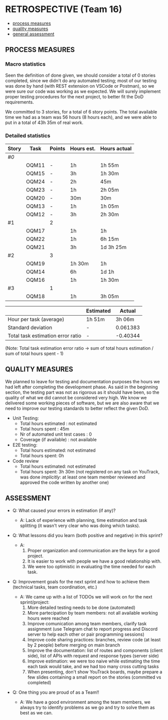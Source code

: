 RETROSPECTIVE (Team 16)
=====================================

- [process measures](#process-measures)
- [quality measures](#quality-measures)
- [general assessment](#assessment)

## PROCESS MEASURES 

### Macro statistics
Seen the definition of done given, we should consider a total of 0 stories completed, since we didn't do any automated testing; most of our testing was done by hand (with REST extension on VSCode or Postman), so we were sure our code was working as we expected. We will surely implement proper testing procedures for the next project, to better fit the DoD requirements.

We committed to 3 stories, for a total of 6 story points.
The total available time we had as a team was 56 hours (8 hours each), and we were able to put in a total of 43h 35m of real work.


### Detailed statistics

| Story  | Task | Points | Hours est. | Hours actual |
|--------|---------|--------|------------|--------------|
| _#0_   |         |       |            |              |
|      |     OQM11    |    -    |     1h      |       1h 55m       |
|      |     OQM15    |    -    |     3h      |       1h 30m       |
|      |     OQM24    |    -    |     2h      |       45m       |
|      |     OQM23    |    -    |     1h      |       2h 05m       |
|      |     OQM20    |    -    |     30m      |      30m        |
|      |     OQM13    |    -    |     1h      |       1h 05m       |
|      |     OQM12    |    -    |     3h      |       2h 30m       |
|   #1   |         |    2    |           |              |
|      |    OQM17     |        |     1h      |       1h       |
|      |    OQM22     |        |     1h      |       6h 15m       |
|      |    OQM21     |        |     3h      |       1d 3h 25m       |
|    #2  |         |    3    |           |              |
|      |     OQM19    |        |      1h 30m     |      1h        |
|      |     OQM14    |        |      6h     |       1d 1h       |
|      |     OQM16    |        |      1h     |       1h 30m       |
|   #3   |         |     1   |           |              |
|      |    OQM18     |        |     1h      |        3h 05m      |





| | Estimated | Actual |
|--------|------------|--------------|
|Hour per task (average)| 1h 51m | 3h 06m |
|Standard deviation | - |0.061383 |
| Total task estimation error ratio | - | -0.40344 | 

(Note: Total task estimation error ratio -> sum of total hours estimation / sum of total hours spent - 1)


  
## QUALITY MEASURES 

We planned to leave for testing and documentation purposes the hours we had left after completing the development phase. As said in the beginning section, the testing part was not as rigorous as it should have been, so the quality of what we did cannot be considered very high. We know we delivered some working pieces of software, but we are also aware that we need to improve our testing standards to better reflect the given DoD.

- Unit Testing:
  - Total hours estimated : not estimated
  - Total hours spent : 45m
  - Nr of automated unit test cases : 0
  - Coverage (if available) : not available
- E2E testing:
  - Total hours estimated: not estimated
  - Total hours spent: 0h
- Code review 
  - Total hours estimated:  not estimated
  - Total hours spent: 3h 30m (not registered on any task on YouTrack, was done *implicitly*: at least one team member reviewed and approved the code written by another one)


## ASSESSMENT

- Q: What caused your errors in estimation (if any)? 
  - A: Lack of experience with planning, time estimation and task splitting (it wasn't very clear who was doing which tasks).

- Q: What lessons did you learn (both positive and negative) in this sprint?
  - A: 
    1. Proper organization and communication are the keys for a good project.
    2. It is easier to work with people we have a good relationship with.
    3. We were too optimistic in evaluating the time needed for each task.

- Q: Improvement goals for the next sprint and how to achieve them (technical tasks, team coordination, etc.)
  - A: We came up with a list of TODOs we will work on for the next sprint/project:
    1. More detailed testing needs to be done (automated)
    2. More partecipation by team members: not all available working hours were reached
    3. Improve comunication among team members, clarify task assignment (use Telegram chat to report progress and Discord server to help each other or pair programming sessions)
    4. Improve code sharing practices: branches, review code (at least by 2 people) before merging on main branch
    5. Improve the documentation: list of routes and components (client side), list of APIs with request and response types (server side)
    6.  Improve estimation: we were too naive while estimating the time each task would take, and we had too many cross cutting tasks
    7. When presenting, don't show YouTrack boards, maybe prepare a few slides containing a small report on the stories (committed vs completed)

- Q: One thing you are proud of as a Team!!
  - A: We have a good environment among the team members, we always try to identify problems as we go and try to solve them as best as we can. 
